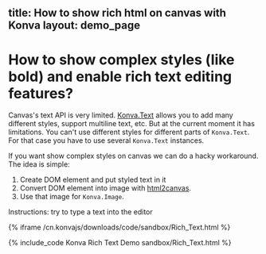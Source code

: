 title: How to show rich html on canvas with Konva
layout: demo_page
---

# How to show complex styles (like bold) and enable rich text editing features?

Canvas's text API is very limited. [Konva.Text](/cn.konvajs/docs/shapes/Text.html) allows you to add many different styles, support multiline text, etc. But at the current moment it has limitations. You can't use different styles for different parts of `Konva.Text`. For that case you have to use several `Konva.Text` instances.

If you want show complex styles on canvas we can do a hacky workaround. The idea is simple:

1. Create DOM element and put styled text in it
2. Convert DOM element into image with [html2canvas](https://html2canvas.hertzen.com/).
3. Use that image for `Konva.Image`.


Instructions: try to type a text into the editor

{% iframe /cn.konvajs/downloads/code/sandbox/Rich_Text.html %}

{% include_code Konva Rich Text Demo sandbox/Rich_Text.html %}
